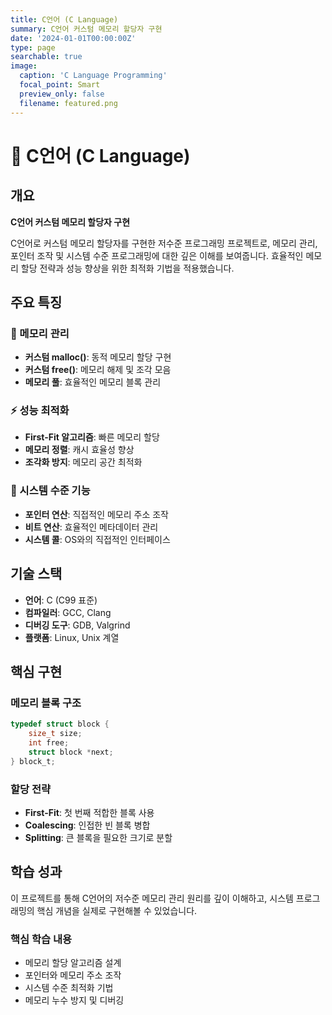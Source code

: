 ```yaml
---
title: C언어 (C Language)
summary: C언어 커스텀 메모리 할당자 구현
date: '2024-01-01T00:00:00Z'
type: page
searchable: true
image:
  caption: 'C Language Programming'
  focal_point: Smart
  preview_only: false
  filename: featured.png
---
```


<div class="justify-text">

# 🔧 C언어 (C Language)

## 개요
**C언어 커스텀 메모리 할당자 구현**

C언어로 커스텀 메모리 할당자를 구현한 저수준 프로그래밍 프로젝트로, 메모리 관리, 포인터 조작 및 시스템 수준 프로그래밍에 대한 깊은 이해를 보여줍니다. 효율적인 메모리 할당 전략과 성능 향상을 위한 최적화 기법을 적용했습니다.

## 주요 특징

### 🧠 메모리 관리
- **커스텀 malloc()**: 동적 메모리 할당 구현
- **커스텀 free()**: 메모리 해제 및 조각 모음
- **메모리 풀**: 효율적인 메모리 블록 관리

### ⚡ 성능 최적화
- **First-Fit 알고리즘**: 빠른 메모리 할당
- **메모리 정렬**: 캐시 효율성 향상
- **조각화 방지**: 메모리 공간 최적화

### 🔧 시스템 수준 기능
- **포인터 연산**: 직접적인 메모리 주소 조작
- **비트 연산**: 효율적인 메타데이터 관리
- **시스템 콜**: OS와의 직접적인 인터페이스

## 기술 스택

- **언어**: C (C99 표준)
- **컴파일러**: GCC, Clang
- **디버깅 도구**: GDB, Valgrind
- **플랫폼**: Linux, Unix 계열

## 핵심 구현

### 메모리 블록 구조
```c
typedef struct block {
    size_t size;
    int free;
    struct block *next;
} block_t;
```

### 할당 전략
- **First-Fit**: 첫 번째 적합한 블록 사용
- **Coalescing**: 인접한 빈 블록 병합
- **Splitting**: 큰 블록을 필요한 크기로 분할

## 학습 성과

이 프로젝트를 통해 C언어의 저수준 메모리 관리 원리를 깊이 이해하고, 시스템 프로그래밍의 핵심 개념을 실제로 구현해볼 수 있었습니다.

### 핵심 학습 내용
- 메모리 할당 알고리즘 설계
- 포인터와 메모리 주소 조작
- 시스템 수준 최적화 기법
- 메모리 누수 방지 및 디버깅

</div>
